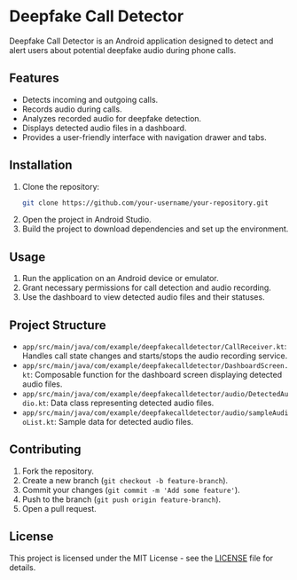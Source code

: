 # Deepfake Call Detector

Deepfake Call Detector is an Android application designed to detect and alert users about potential deepfake audio during phone calls.

## Features

- Detects incoming and outgoing calls.
- Records audio during calls.
- Analyzes recorded audio for deepfake detection.
- Displays detected audio files in a dashboard.
- Provides a user-friendly interface with navigation drawer and tabs.

## Installation

1. Clone the repository:
    ```sh
    git clone https://github.com/your-username/your-repository.git
    ```
2. Open the project in Android Studio.
3. Build the project to download dependencies and set up the environment.

## Usage

1. Run the application on an Android device or emulator.
2. Grant necessary permissions for call detection and audio recording.
3. Use the dashboard to view detected audio files and their statuses.

## Project Structure

- `app/src/main/java/com/example/deepfakecalldetector/CallReceiver.kt`: Handles call state changes and starts/stops the audio recording service.
- `app/src/main/java/com/example/deepfakecalldetector/DashboardScreen.kt`: Composable function for the dashboard screen displaying detected audio files.
- `app/src/main/java/com/example/deepfakecalldetector/audio/DetectedAudio.kt`: Data class representing detected audio files.
- `app/src/main/java/com/example/deepfakecalldetector/audio/sampleAudioList.kt`: Sample data for detected audio files.

## Contributing

1. Fork the repository.
2. Create a new branch (`git checkout -b feature-branch`).
3. Commit your changes (`git commit -m 'Add some feature'`).
4. Push to the branch (`git push origin feature-branch`).
5. Open a pull request.

## License

This project is licensed under the MIT License - see the [LICENSE](LICENSE) file for details.
